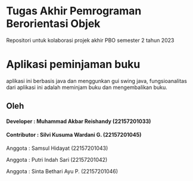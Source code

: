 # Tugas Akhir Pemrograman Berorientasi Objek
Repositori untuk kolaborasi projek akhir PBO semester 2 tahun 2023

# Aplikasi peminjaman buku
aplikasi ini berbasis java dan menggunkan gui swing java, fungsioanalitas dari aplikasi ini adalah meminjam buku dan mengembalikan buku.

## Oleh
#### Developer : Muhammad Akbar Reishandy   (22157201033)
#### Contributor : Silvi Kusuma Wardani G.  (22157201045)
Anggota : Samsul Hidayat              (22157201043)

Anggota : Putri Indah Sari            (22157201042)

Anggota : Sinta Bethari Ayu P.        (22157201046)

